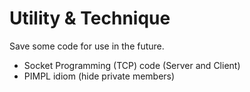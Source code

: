 # Utility & Technique

Save some code for use in the future.

- Socket Programming (TCP) code (Server and Client)  
- PIMPL idiom (hide private members)